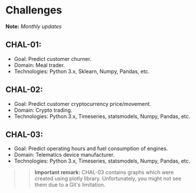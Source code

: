 # Challenges

**Note:** *Monthly updates*

## CHAL-01:
- Goal: Predict customer churner.
- Domain: Meal trader.
- Technologies: Python 3.x, Sklearn, Numpy, Pandas, etc.

## CHAL-02:
- Goal: Predict customer cryptocurrency price/movement.
- Domain: Crypto trading.
- Technologies: Python 3.x, Timeseries, statsmodels, Numpy, Pandas, etc.

## CHAL-03:
- Goal: Predict operating hours and fuel consumption of engines.
- Domain: Telematics device manufacturer.
- Technologies: Python 3.x, Timeseries, statsmodels, Numpy, Pandas, etc.

>> **Important remark:** CHAL-03 contains graphs which were created using plotly library. Unfortunately, you might not see them due to a Git's limitation. 
